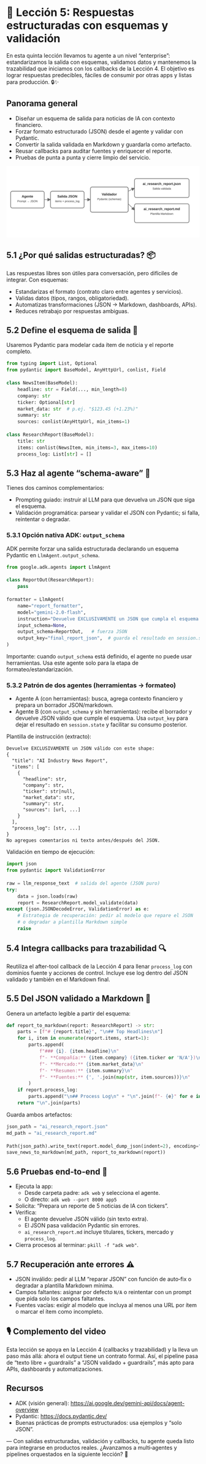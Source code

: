 # 🧱 Lección 5: Respuestas estructuradas con esquemas y validación

En esta quinta lección llevamos tu agente a un nivel “enterprise”: estandarizamos la salida con esquemas, validamos datos y mantenemos la trazabilidad que iniciamos con los callbacks de la Lección 4. El objetivo es lograr respuestas predecibles, fáciles de consumir por otras apps y listas para producción. 🔒✨

## Panorama general
- Diseñar un esquema de salida para noticias de IA con contexto financiero.
- Forzar formato estructurado (JSON) desde el agente y validar con Pydantic.
- Convertir la salida validada en Markdown y guardarla como artefacto.
- Reusar callbacks para auditar fuentes y enriquecer el reporte.
- Pruebas de punta a punta y cierre limpio del servicio.

![De LLM a artefactos validados](./images/lesson5_structured.svg)

## 5.1 ¿Por qué salidas estructuradas? 📦
Las respuestas libres son útiles para conversación, pero difíciles de integrar. Con esquemas:
- Estandarizas el formato (contrato claro entre agentes y servicios).
- Validas datos (tipos, rangos, obligatoriedad).
- Automatizas transformaciones (JSON → Markdown, dashboards, APIs).
- Reduces retrabajo por respuestas ambiguas.

## 5.2 Define el esquema de salida 🧩
Usaremos Pydantic para modelar cada ítem de noticia y el reporte completo.

```python
from typing import List, Optional
from pydantic import BaseModel, AnyHttpUrl, conlist, Field

class NewsItem(BaseModel):
    headline: str = Field(..., min_length=8)
    company: str
    ticker: Optional[str]
    market_data: str  # p.ej. "$123.45 (+1.23%)"
    summary: str
    sources: conlist(AnyHttpUrl, min_items=1)

class ResearchReport(BaseModel):
    title: str
    items: conlist(NewsItem, min_items=3, max_items=10)
    process_log: List[str] = []
```

## 5.3 Haz al agente “schema-aware” 🧠
Tienes dos caminos complementarios:
- Prompting guiado: instruir al LLM para que devuelva un JSON que siga el esquema.
- Validación programática: parsear y validar el JSON con Pydantic; si falla, reintentar o degradar.

### 5.3.1 Opción nativa ADK: `output_schema`
ADK permite forzar una salida estructurada declarando un esquema Pydantic en `LlmAgent.output_schema`.

```python
from google.adk.agents import LlmAgent

class ReportOut(ResearchReport):
    pass

formatter = LlmAgent(
    name="report_formatter",
    model="gemini-2.0-flash",
    instruction="Devuelve EXCLUSIVAMENTE un JSON que cumpla el esquema.",
    input_schema=None,
    output_schema=ReportOut,   # fuerza JSON
    output_key="final_report_json",  # guarda el resultado en session.state
)
```

Importante: cuando `output_schema` está definido, el agente no puede usar herramientas. Usa este agente solo para la etapa de formateo/estandarización.

### 5.3.2 Patrón de dos agentes (herramientas → formateo)
- Agente A (con herramientas): busca, agrega contexto financiero y prepara un borrador JSON/markdown.
- Agente B (con `output_schema` y sin herramientas): recibe el borrador y devuelve JSON válido que cumple el esquema. Usa `output_key` para dejar el resultado en `session.state` y facilitar su consumo posterior.

Plantilla de instrucción (extracto):
```text
Devuelve EXCLUSIVAMENTE un JSON válido con este shape:
{
  "title": "AI Industry News Report",
  "items": [
    {
      "headline": str,
      "company": str,
      "ticker": str|null,
      "market_data": str,
      "summary": str,
      "sources": [url, ...]
    }
  ],
  "process_log": [str, ...]
}
No agregues comentarios ni texto antes/después del JSON.
```

Validación en tiempo de ejecución:
```python
import json
from pydantic import ValidationError

raw = llm_response_text  # salida del agente (JSON puro)
try:
    data = json.loads(raw)
    report = ResearchReport.model_validate(data)
except (json.JSONDecodeError, ValidationError) as e:
    # Estrategia de recuperación: pedir al modelo que repare el JSON
    # o degradar a plantilla Markdown simple
    raise
```

## 5.4 Integra callbacks para trazabilidad 🔍
Reutiliza el after-tool callback de la Lección 4 para llenar `process_log` con dominios fuente y acciones de control. Incluye ese log dentro del JSON validado y también en el Markdown final.

## 5.5 Del JSON validado a Markdown 📄
Genera un artefacto legible a partir del esquema:
```python
def report_to_markdown(report: ResearchReport) -> str:
    parts = [f"# {report.title}", "\n## Top Headlines\n"]
    for i, item in enumerate(report.items, start=1):
        parts.append(
            f"### {i}. {item.headline}\n"
            f"- **Compañía:** {item.company} ({item.ticker or 'N/A'})\n"
            f"- **Mercado:** {item.market_data}\n"
            f"- **Resumen:** {item.summary}\n"
            f"- **Fuentes:** {', '.join(map(str, item.sources))}\n"
        )
    if report.process_log:
        parts.append("\n## Process Log\n" + "\n".join(f"- {e}" for e in report.process_log))
    return "\n".join(parts)
```

Guarda ambos artefactos:
```python
json_path = "ai_research_report.json"
md_path = "ai_research_report.md"

Path(json_path).write_text(report.model_dump_json(indent=2), encoding="utf-8")
save_news_to_markdown(md_path, report_to_markdown(report))
```

## 5.6 Pruebas end‑to‑end 🧪
- Ejecuta la app:
  - Desde carpeta padre: `adk web` y selecciona el agente.
  - O directo: `adk web --port 8000 app5`
- Solicita: “Prepara un reporte de 5 noticias de IA con tickers”.
- Verifica:
  - El agente devuelve JSON válido (sin texto extra).
  - El JSON pasa validación Pydantic sin errores.
  - `ai_research_report.md` incluye titulares, tickers, mercado y `process_log`.
- Cierra procesos al terminar: `pkill -f "adk web"`.

## 5.7 Recuperación ante errores ⚠️
- JSON inválido: pedir al LLM “reparar JSON” con función de auto‑fix o degradar a plantilla Markdown mínima.
- Campos faltantes: asignar por defecto `N/A` o reintentar con un prompt que pida solo los campos faltantes.
- Fuentes vacías: exigir al modelo que incluya al menos una URL por ítem o marcar el ítem como incompleto.

## 🎙️ Complemento del video
Esta lección se apoya en la Lección 4 (callbacks y trazabilidad) y la lleva un paso más allá: ahora el output tiene un contrato formal. Así, el pipeline pasa de “texto libre + guardrails” a “JSON validado + guardrails”, más apto para APIs, dashboards y automatizaciones.

## Recursos
- ADK (visión general): https://ai.google.dev/gemini-api/docs/agent-overview
- Pydantic: https://docs.pydantic.dev/
- Buenas prácticas de prompts estructurados: usa ejemplos y “solo JSON”.

—
Con salidas estructuradas, validación y callbacks, tu agente queda listo para integrarse en productos reales. ¿Avanzamos a multi‑agentes y pipelines orquestados en la siguiente lección? 🚀
